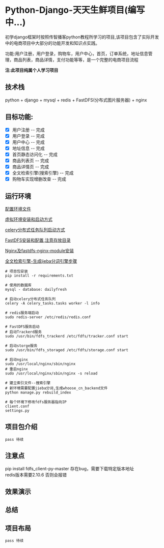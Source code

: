 # Python-Django-天天生鲜项目(编写中...)

初学django框架时按照传智播客python教程所学习的项目,该项目包含了实际开发中的电商项目中大部分的功能开发和知识点实践。

功能:用户注册，用户登录，购物车，用户中心，首页，订单系统，地址信息管理，商品列表，商品详情，支付功能等等，是一个完整的电商项目流程

__注:此项目纯属个人学习项目__

## 技术栈
python + django + mysql + redis + FastDFS(分布式图片服务器) + nginx

## 目标功能:
- [x] 用户注册 -- 完成
- [x] 用户登录 -- 完成
- [x] 用户中心 -- 完成
- [x] 地址信息 -- 完成
- [X] 首页静态访问化 -- 完成
- [x] 商品列表页 -- 完成
- [x] 商品详情页 -- 完成
- [x] 全文检索引擎(搜索引擎) -- 完成
- [x] 购物车实现增删改查 -- 完成

## 运行环境

[配置环境文件](https://github.com/yuanwenq/dailyfresh/blob/dev/dailyfresh/settings.py)

[虚拟环境安装和启动方式]()

[celery分布式任务队列启动方式]()

[FastDFS安装和配置,注意存放目录](https://blog.csdn.net/MissEel/article/details/80856194)

[Nginx及fastdfs-nginx-module安装]()

[全文检索引擎-生成jieba分词引擎步骤]()

```
# 项目包安装
pip install -r requirements.txt

# 使用的数据库
mysql - database: dailyfresh

# 启动celery分布式任务队列
celery -A celery_tasks.tasks worker -l info

# redis服务端启动
sudo redis-server /etc/redis/redis.conf

# FastDFS服务启动
# 启动Trackerd服务
sudo /usr/bin/fdfs_trackerd /etc/fdfs/tracker.conf start

# 启动storge服务
sudo /usr/bin/fdfs_storaged /etc/fdfs/storage.conf start

# 启动nginx
sudo /usr/local/nginx/sbin/nginx
# 重启nginx
sudo /usr/local/nginx/sbin/nginx -s reload

# 建立索引文件--搜索引擎
# 新环境需要配置jieba分词,生成whoose_cn_backend文件
python manage.py rebuild_index

# 每个环境下修改fdfs服务器指向IP
client.conf
settings.py
```
## 项目包介绍
```
pass 待续
```
## 注意点
pip install fdfs_client-py-master 存在bug，需要下载特定版本地址  
redis版本需要2.10.6 否则会报错

## 效果演示

## 总结

## 项目布局
```
pass 待续
```